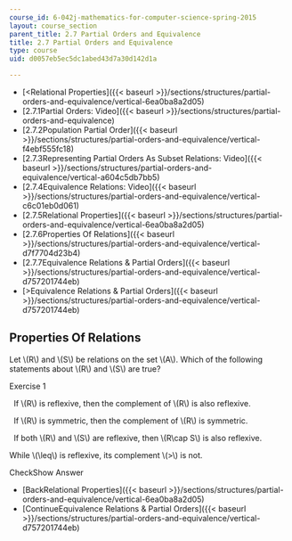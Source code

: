```yaml
---
course_id: 6-042j-mathematics-for-computer-science-spring-2015
layout: course_section
parent_title: 2.7 Partial Orders and Equivalence
title: 2.7 Partial Orders and Equivalence
type: course
uid: d0057eb5ec5dc1abed43d7a30d142d1a

---
```


*   [<Relational Properties]({{< baseurl >}}/sections/structures/partial-orders-and-equivalence/vertical-6ea0ba8a2d05)
*   [2.7.1Partial Orders: Video]({{< baseurl >}}/sections/structures/partial-orders-and-equivalence)
*   [2.7.2Population Partial Order]({{< baseurl >}}/sections/structures/partial-orders-and-equivalence/vertical-f4ebf555fc18)
*   [2.7.3Representing Partial Orders As Subset Relations: Video]({{< baseurl >}}/sections/structures/partial-orders-and-equivalence/vertical-a604c5db7bb5)
*   [2.7.4Equivalence Relations: Video]({{< baseurl >}}/sections/structures/partial-orders-and-equivalence/vertical-c6c01eb0d061)
*   [2.7.5Relational Properties]({{< baseurl >}}/sections/structures/partial-orders-and-equivalence/vertical-6ea0ba8a2d05)
*   [2.7.6Properties Of Relations]({{< baseurl >}}/sections/structures/partial-orders-and-equivalence/vertical-d7f7704d23b4)
*   [2.7.7Equivalence Relations & Partial Orders]({{< baseurl >}}/sections/structures/partial-orders-and-equivalence/vertical-d757201744eb)
*   [\>Equivalence Relations & Partial Orders]({{< baseurl >}}/sections/structures/partial-orders-and-equivalence/vertical-d757201744eb)

Properties Of Relations
-----------------------

  

Let \\(R\\) and \\(S\\) be relations on the set \\(A\\). Which of the following statements about \\(R\\) and \\(S\\) are true?

Exercise 1

&nbsp; If \\(R\\) is reflexive, then the complement of \\(R\\) is also reflexive. &nbsp;

&nbsp; If \\(R\\) is symmetric, then the complement of \\(R\\) is symmetric. &nbsp;

&nbsp; If both \\(R\\) and \\(S\\) are reflexive, then \\(R\\cap S\\) is also reflexive. &nbsp;

While \\(\\leq\\) is reflexive, its complement \\(>\\) is not.

CheckShow Answer

*   [BackRelational Properties]({{< baseurl >}}/sections/structures/partial-orders-and-equivalence/vertical-6ea0ba8a2d05)
*   [ContinueEquivalence Relations & Partial Orders]({{< baseurl >}}/sections/structures/partial-orders-and-equivalence/vertical-d757201744eb)